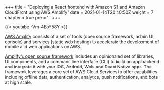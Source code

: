 +++
title = "Deploying a React frontend with Amazon S3 and Amazon CloudFront using AWS Amplify"
date = 2021-01-14T20:40:50Z
weight = 7
chapter = true
pre = '<i class="fa fa-angle-right" aria-hidden="true"></i> '
+++

{{< youtube -Vm-4BbY58Y >}}

[AWS Amplify](https://aws.amazon.com/amplify/) consists of a set of tools (open source framework, admin UI, console) and services (static web hosting) to accelerate the development of mobile and web applications on AWS.

[Amplify's open source framework](https://docs.amplify.aws) includes an opinionated set of libraries, UI components, and a command line interface (CLI) to build an app backend and integrate it with your iOS, Android, Web, and React Native apps. The framework leverages a core set of AWS Cloud Services to offer capabilities including offline data, authentication, analytics, push notifications, and bots at high scale.